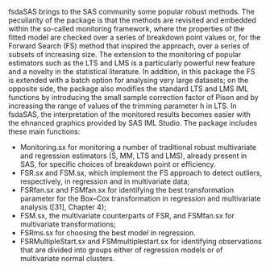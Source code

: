 fsdaSAS brings to the SAS community some popular robust methods. The peculiarity of the package is that the methods are revisited and embedded within the so-called monitoring framework, where the properties of the fitted model are checked over a series of breakdown point values or, for the Forward Search (FS) method that inspired the approach, over a series of subsets of increasing size. The extension to the monitoring of popular estimators such as the LTS and LMS is a particularly powerful new feature and a novelty in the statistical literature. In addition, in this package the FS is extended with a batch option for analysing very large datasets; on the opposite side, the package also modifies the standard LTS and LMS IML functions by introducing the small sample correction factor of Pison and by increasing the range of values of the trimming parameter h in LTS. In fsdaSAS, the interpretation of the monitored results becomes easier with the ehnanced graphics provided by SAS IML Studio. The package includes these main functions:
- Monitoring.sx for monitoring a number of traditional robust multivariate and regression estimators (S, MM, LTS and LMS), already present in SAS, for specific choices of breakdown point or efficiency. 
- FSR.sx and FSM.sx, which implement the FS approach to detect outliers, respectively, in regression and in multivariate data;
- FSRfan.sx and FSMfan.sx for identifying the best transformation parameter for the Box–Cox transformation in regression and multivariate analysis ([31], Chapter 4);
- FSM.sx, the multivariate counterparts of FSR, and FSMfan.sx for multivariate transformations;
- FSRms.sx for choosing the best model in regression. 
- FSRMultipleStart.sx and FSMmultiplestart.sx for identifying observations that are divided into groups either of regression models or of multivariate normal clusters.

